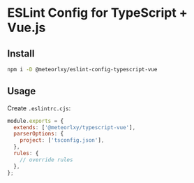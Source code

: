 # ESLint Config for TypeScript + Vue.js

## Install

```sh
npm i -D @meteorlxy/eslint-config-typescript-vue
```

## Usage

Create `.eslintrc.cjs`:

```cjs
module.exports = {
  extends: ['@meteorlxy/typescript-vue'],
  parserOptions: {
    project: ['tsconfig.json'],
  },
  rules: {
    // override rules
  },
};
```

